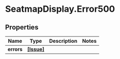 # SeatmapDisplay.Error500

## Properties

Name | Type | Description | Notes
------------ | ------------- | ------------- | -------------
**errors** | [**[Issue]**](Issue.md) |  | 


